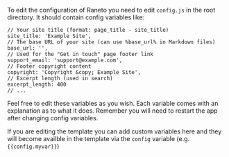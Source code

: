 <!-- 
{
  "order":1,
  "targetAudience":"user",
  "title": "Configuration",
  "version":"1.0.0"
}
-->

To edit the configuration of Raneto you need to edit `config.js` in the root directory.
It should contain config variables like:

```
// Your site title (format: page_title - site_title)
site_title: 'Example Site',
// The base URL of your site (can use %base_url% in Markdown files)
base_url: '',
// Used for the "Get in touch" page footer link
support_email: 'support@example.com',
// Footer copyright content
copyright: 'Copyright &copy; Example Site',
// Excerpt length (used in search)
excerpt_length: 400
// ...
```

Feel free to edit these variables as you wish. Each variable comes with an explanation as to what it does.
Remember you will need to restart the app after changing config variables.

If you are editing the template you can add custom variables here and they will become availble in the
template via the `config` variable (e.g. `{{config.myvar}}`)
